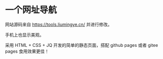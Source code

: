 # 一个网址导航

网站源码来自 <https://tools.liumingye.cn/> 并进行修改。

手机上也显示美观。

采用 HTML + CSS + JQ 开发的简单的静态页面，搭配 github pages 或者 gitee pages 食用效果更佳！
